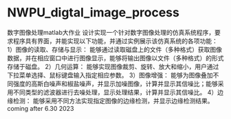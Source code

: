 # NWPU_digtal_image_process
数字图像处理matlab大作业
设计实现一个针对数字图像处理的仿真系统程序，要求程序具有界面，并能实现以下功能，并通过实例展示该仿真系统的各项功能：
      1）图像的读取、存储与显示：
能够通过读取磁盘上的文件（多种格式）获取图像数据，并在相应窗口中进行图像显示，能够将输出图像以文件（多种格式）的形式存储于磁盘。
      2）几何运算：
能够实现图像裁剪、旋转、放大和缩小，用户通过下拉菜单选择、鼠标键盘输入指定相应参数。
      3）图像增强：
能够为图像叠加不同强度的高斯白噪声和椒盐噪声，并显示加噪图像，计算并显示其信噪比；能够采用不同类型的滤波器进行去噪处理，显示处理结果，计算并显示其信噪比。
      4）边缘检测：
能够采用不同方法实现指定图像的边缘检测，并显示边缘检测结果。
coming after 6.30 2023
